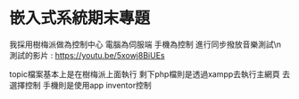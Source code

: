 # 嵌入式系統期末專題
我採用樹梅派做為控制中心 電腦為伺服端 手機為控制 進行同步撥放音樂測試\n
測試的影片 : https://youtu.be/5xowj8BiUEs

topic檔案基本上是在樹梅派上面執行
剩下php檔則是透過xampp去執行主網頁 去選擇控制
手機則是使用app inventor控制
